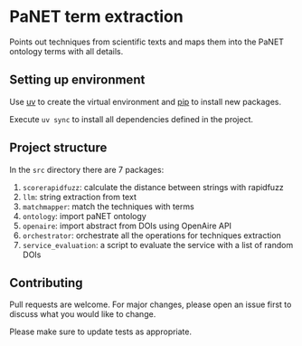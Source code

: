 # PaNET term extraction 

Points out techniques from scientific texts and maps them into the PaNET ontology terms with all details.


## Setting up environment

Use [uv](https://docs.astral.sh/uv/getting-started/installation/#standalone-installer) to create the virtual environment
and [pip](https://pip.pypa.io/en/stable/) to install new packages.

Execute `uv sync` to install all dependencies defined in the project.


## Project structure

In the `src` directory there are 7 packages:
1. `scorerapidfuzz`: calculate the distance between strings with rapidfuzz
2. `llm`: string extraction from text
3. `matchmapper`: match the techniques with terms
4. `ontology`: import paNET ontology
5. `openaire`: import abstract from DOIs using OpenAire API
6. `orchestrator`: orchestrate all the operations for techniques extraction
7. `service_evaluation`: a script to evaluate the service with a list of random DOIs


## Contributing

Pull requests are welcome. For major changes, please open an issue first
to discuss what you would like to change.

Please make sure to update tests as appropriate.
